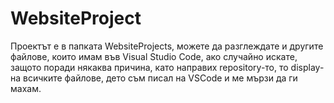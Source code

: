 # WebsiteProject

Проектът е в папката WebsiteProjects, можете да разглеждате и другите файловe, които имам във Visual Studio Code,
ако случайно искате, защото поради някаква причина, като направих repository-то, то display-на всичките файлове, 
дето съм писал на VSCode и ме мързи да ги махам.
